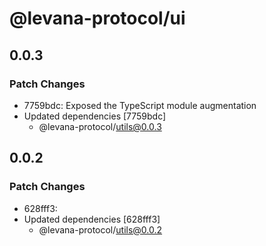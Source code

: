 # @levana-protocol/ui

## 0.0.3

### Patch Changes

- 7759bdc: Exposed the TypeScript module augmentation
- Updated dependencies [7759bdc]
  - @levana-protocol/utils@0.0.3

## 0.0.2

### Patch Changes

- 628fff3:
- Updated dependencies [628fff3]
  - @levana-protocol/utils@0.0.2
